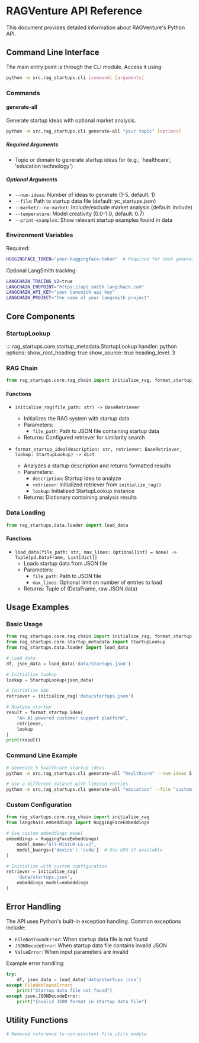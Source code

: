 # RAGVenture API Reference

This document provides detailed information about RAGVenture's Python API.

## Command Line Interface

The main entry point is through the CLI module. Access it using:

```bash
python -m src.rag_startups.cli [command] [arguments]
```

### Commands

#### generate-all

Generate startup ideas with optional market analysis.

```bash
python -m src.rag_startups.cli generate-all "your topic" [options]
```

##### Required Arguments
- Topic or domain to generate startup ideas for (e.g., 'healthcare', 'education technology')

##### Optional Arguments
- `--num-ideas`: Number of ideas to generate (1-5, default: 1)
- `--file`: Path to startup data file (default: yc_startups.json)
- `--market/--no-market`: Include/exclude market analysis (default: include)
- `--temperature`: Model creativity (0.0-1.0, default: 0.7)
- `--print-examples`: Show relevant startup examples found in data

### Environment Variables

Required:
```bash
HUGGINGFACE_TOKEN="your-huggingface-token"  # Required for text generation
```

Optional LangSmith tracking:
```bash
LANGCHAIN_TRACING_V2=true
LANGCHAIN_ENDPOINT="https://api.smith.langchain.com"
LANGCHAIN_API_KEY="your lansmith api key"
LANGCHAIN_PROJECT="the name of your langsmith project"
```

## Core Components

### StartupLookup

::: rag_startups.core.startup_metadata.StartupLookup
    handler: python
    options:
      show_root_heading: true
      show_source: true
      heading_level: 3

### RAG Chain

```python
from rag_startups.core.rag_chain import initialize_rag, format_startup_idea
```

#### Functions

- `initialize_rag(file_path: str) -> BaseRetriever`
  - Initializes the RAG system with startup data
  - Parameters:
    - `file_path`: Path to JSON file containing startup data
  - Returns: Configured retriever for similarity search

- `format_startup_idea(description: str, retriever: BaseRetriever, lookup: StartupLookup) -> dict`
  - Analyzes a startup description and returns formatted results
  - Parameters:
    - `description`: Startup idea to analyze
    - `retriever`: Initialized retriever from `initialize_rag()`
    - `lookup`: Initialized StartupLookup instance
  - Returns: Dictionary containing analysis results

### Data Loading

```python
from rag_startups.data.loader import load_data
```

#### Functions

- `load_data(file_path: str, max_lines: Optional[int] = None) -> Tuple[pd.DataFrame, List[dict]]`
  - Loads startup data from JSON file
  - Parameters:
    - `file_path`: Path to JSON file
    - `max_lines`: Optional limit on number of entries to load
  - Returns: Tuple of (DataFrame, raw JSON data)

## Usage Examples

### Basic Usage

```python
from rag_startups.core.rag_chain import initialize_rag, format_startup_idea
from rag_startups.core.startup_metadata import StartupLookup
from rag_startups.data.loader import load_data

# Load data
df, json_data = load_data('data/startups.json')

# Initialize lookup
lookup = StartupLookup(json_data)

# Initialize RAG
retriever = initialize_rag('data/startups.json')

# Analyze startup
result = format_startup_idea(
    "An AI-powered customer support platform",
    retriever,
    lookup
)
print(result)
```

### Command Line Example

```bash
# Generate 5 healthcare startup ideas
python -m src.rag_startups.cli generate-all "healthcare" --num-ideas 5

# Use a different dataset with limited entries
python -m src.rag_startups.cli generate-all "education" --file "custom_startups.json" --max-lines 1000
```

### Custom Configuration

```python
from rag_startups.core.rag_chain import initialize_rag
from langchain.embeddings import HuggingFaceEmbeddings

# Use custom embeddings model
embeddings = HuggingFaceEmbeddings(
    model_name="all-MiniLM-L6-v2",
    model_kwargs={'device': 'cuda'}  # Use GPU if available
)

# Initialize with custom configuration
retriever = initialize_rag(
    'data/startups.json',
    embeddings_model=embeddings
)
```

## Error Handling

The API uses Python's built-in exception handling. Common exceptions include:

- `FileNotFoundError`: When startup data file is not found
- `JSONDecodeError`: When startup data file contains invalid JSON
- `ValueError`: When input parameters are invalid

Example error handling:

```python
try:
    df, json_data = load_data('data/startups.json')
except FileNotFoundError:
    print("Startup data file not found")
except json.JSONDecodeError:
    print("Invalid JSON format in startup data file")
```

## Utility Functions

```python
# Removed reference to non-existent file_utils module
